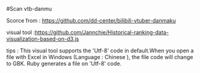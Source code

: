 #Scan vtb-danmu 

Scorce from : https://github.com/dd-center/bilibili-vtuber-danmaku

visual tool :https://github.com/Jannchie/Historical-ranking-data-visualization-based-on-d3.js

tips : This visual tool supports the 'Utf-8' code in default.When you open a file with Excel in Windows (Language : Chinese ), the file code will change to GBK.
Ruby generates a file on 'Utf-8' code.